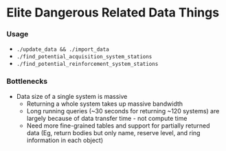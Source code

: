 # Elite Dangerous Related Data Things

### Usage
- `./update_data && ./import_data`
- `./find_potential_acquisition_system_stations`
- `./find_potential_reinforcement_system_stations`

### Bottlenecks
- Data size of a single system is massive
  - Returning a whole system takes up massive bandwidth
  - Long running queries (~30 seconds for returning ~120 systems) are largely because of data transfer time - not compute time
  - Need more fine-grained tables and support for partially returned data (Eg, return bodies but only name, reserve level, and ring information in each object)
